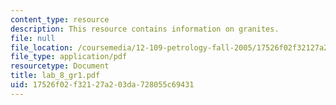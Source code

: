 ```yaml
---
content_type: resource
description: This resource contains information on granites.
file: null
file_location: /coursemedia/12-109-petrology-fall-2005/17526f02f32127a203da728055c69431_lab_8_gr1.pdf
file_type: application/pdf
resourcetype: Document
title: lab_8_gr1.pdf
uid: 17526f02-f321-27a2-03da-728055c69431
---
```

